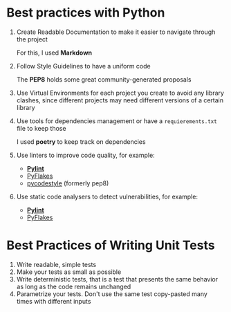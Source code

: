 # Best practices with Python
1. Create Readable Documentation to make it easier to navigate through the project

    For this, I used **Markdown**
2. Follow Style Guidelines to have a uniform code

    The **PEP8** holds some great community-generated proposals
3. Use Virtual Environments for each project you create to avoid any library clashes, since different projects may need different versions of a certain library
4. Use tools for dependencies management or have a `requierements.txt` file to keep those

    I used **poetry** to keep track on dependencies
5. Use linters to improve code quality, for example:
    * [**Pylint**](https://pylint.org)
    * [PyFlakes](https://github.com/PyCQA/pyflakes)
    * [pycodestyle](https://github.com/PyCQA/pycodestyle) (formerly pep8)
6. Use static code analysers to detect vulnerabilities, for example:
    * [**Pylint**](https://pylint.org)
    * [PyFlakes](https://github.com/PyCQA/pyflakes)

# Best Practices of Writing Unit Tests
1. Write readable, simple tests
2. Make your tests as small as possible
3. Write deterministic tests, that is a test that presents the same behavior as long as the code remains unchanged
4. Parametrize your tests. Don't use the same test copy-pasted many times with different inputs
